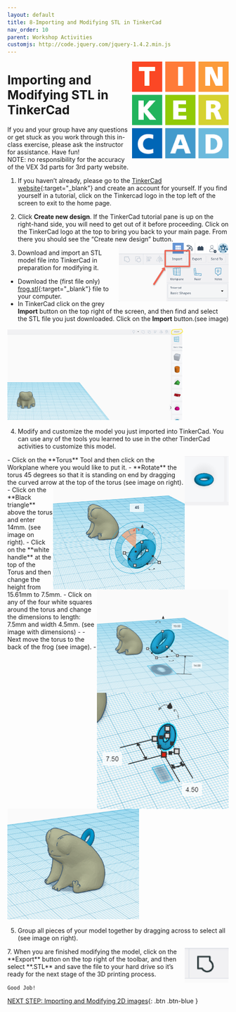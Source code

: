 ```yaml
---
layout: default
title: 8-Importing and Modifying STL in TinkerCad
nav_order: 10
parent: Workshop Activities
customjs: http://code.jquery.com/jquery-1.4.2.min.js
---
```


<img src="images/tinkercad-import-01.png" style="float:right;width:220px" alt="TinkerCad logo">

# Importing and Modifying STL in TinkerCad

If you and your group have any questions or get stuck as you work through this in-class exercise, please ask the instructor for assistance.  Have fun!<br>
NOTE: no responsibility for the accuracy of the VEX 3d parts for 3rd party website.

1. If you haven’t already, please go to the [TinkerCad website](http://tinkercad.com){:target="_blank"} and create an account for yourself.  If you find yourself in a tutorial, click on the Tinkercad logo in the top left of the screen to exit to the home page.

2. Click **Create new design**. If the TinkerCad tutorial pane is up on the right-hand side, you will need to get out of it before proceeding. Click on the TinkerCad logo at the top to bring you back to your main page. From there you should see the “Create new design” button. 
    <img src="images/tinkercad-import-02.png" style="float:right;width:250px" alt="Importing menu">

3. Download and import an STL model file into TinkerCad in preparation for modifying it.
- Download the (first file only) [frog.stl](https://www.thingiverse.com/thing:4838220/files){:target="_blank"} file to your computer. 
- In TinkerCad click on the grey **Import** button on the top right of the screen, and then find and select the STL file you just downloaded. Click on the **Import** button.(see image)
<img src="images/import-frog.png" style="width:400px" alt="import button">

4. Modify and customize the model you just imported into TinkerCad. You can use any of the tools you learned to use in the other TinderCad activities to customize this model.<br>
<img src="images/torus.png" style="float:right;width:100px" alt="torus button">
 - Click on the **Torus** Tool and then click on the Workplane where you would like to put it.
 - **Rotate** the torus 45 degrees so that it is standing on end by dragging the curved arrow at the top of the torus (see image on right).
 <img src="images/45-torus.png" style="float:right;width:300px" alt="white handles rotation">
 - Click on the **Black triangle** above the torus and enter 14mm. (see image on right).
 <img src="images/14-triangle.png" style="float:right;width:300px" alt="black triangle raise">
 -  Click on the **white handle** at the top of the Torus and then change the height from 15.61mm to 7.5mm.
 -  Click on any of the four white squares around the torus and change the dimensions to length: 7.5mm and width 4.5mm. (see image with dimensions)
 -   <img src="images/measurements.png" style="float:right;width:300px" alt="dimensions">
- Next move the torus to the back of the frog (see image).
-  <img src="images/frog-loop.png" style="width:300px" alt="frog with loop">

5. Group all pieces of your model together by dragging across to select all (see image on right).
<img src="images/group.png" style="float:right;width:100px" alt="group button">
7. When you are finished modifying the model, click on the **Export** button on the top right of the toolbar, and then select **.STL** and save the file to your hard drive so it’s ready for the next stage of the 3D printing process.

    Good Job!

<script>  

    function toggle(input) {
        var x = document.getElementById(input);
        if (x.style.display === "none") {
            x.style.display = "block";
        } else {
            x.style.display = "none";
        }
    }
</script>

[NEXT STEP: Importing and Modifying 2D images](9-Importing-2D.html){: .btn .btn-blue }
